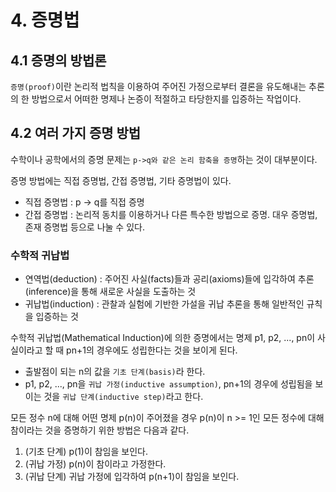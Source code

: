# 4. 증명법

## 4.1 증명의 방법론

`증명(proof)`이란 논리적 법칙을 이용하여 주어진 가정으로부터 결론을 유도해내는 추론의 한 방법으로서 어떠한 명제나 논증이 적절하고 타당한지를 입증하는 작업이다.

## 4.2 여러 가지 증명 방법

수학이나 공학에서의 증명 문제는 `p->q와 같은 논리 함축을 증명`하는 것이 대부분이다.

증명 방법에는 직접 증명법, 간접 증명법, 기타 증명법이 있다.
- 직접 증명법 : p -> q를 직접 증명
- 간접 증명법 : 논리적 동치를 이용하거나 다른 특수한 방법으로 증명. 대우 증명법, 존재 증명법 등으로 나눌 수 있다.

### 수학적 귀납법
- 연역법(deduction) : 주어진 사실(facts)들과 공리(axioms)들에 입각하여 추론(inference)을 통해 새로운 사실을 도출하는 것
- 귀납법(induction) : 관찰과 실험에 기반한 가설을 귀납 추론을 통해 일반적인 규칙을 입증하는 것

수학적 귀납법(Mathematical Induction)에 의한 증명에서는 명제 p1, p2, ..., pn이 사실이라고 할 때 pn+1의 경우에도 성립한다는 것을 보이게 된다.
- 출발점이 되는 n의 값을 `기초 단계(basis)`라 한다.
- p1, p2, ..., pn을 `귀납 가정(inductive assumption)`, pn+1의 경우에 성립됨을 보이는 것을 `귀납 단계(inductive step)`라고 한다.

모든 정수 n에 대해 어떤 명제 p(n)이 주어졌을 경우 p(n)이 n >= 1인 모든 정수에 대해 참이라는 것을 증명하기 위한 방법은 다음과 같다.
1. (기초 단계) p(1)이 참임을 보인다.
2. (귀납 가정) p(n)이 참이라고 가정한다.
3. (귀납 단계) 귀납 가정에 입각하여 p(n+1)이 참임을 보인다.
